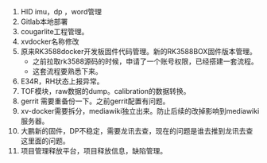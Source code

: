 1. HID imu，dp ，word管理
2. Gitlab本地部署
3. cougarlite工程管理。
4. xvdocker名称修改
5. 原来RK3588docker开发板固件代码管理。新的RK3588BOX固件版本管理。
   - 之前拉取rk3588源码的时候，申请了一个账号权限，已经搭建一套流程。
   - 这套流程要熟悉下来。
6. E34R，RH状态上报异常。
7. TOF模块，raw数据的dump。calibration的数据转换。
8. gerrit 需要重备份一下。之前gerrit配置有问题。
9. xv-docker需要拆分，mediawiki独立出来。防止后续的改掉影响到mediawiki服务器。
10. 大鹏新的固件，DP不稳定，需要龙讯去查，现在的问题是谁去推到龙讯去查这里面的问题。
11. 项目管理释放平台，项目释放信息，缺陷管理。